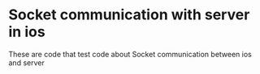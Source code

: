 # Socket communication with server in ios

These are code that test code about Socket communication between ios and server
